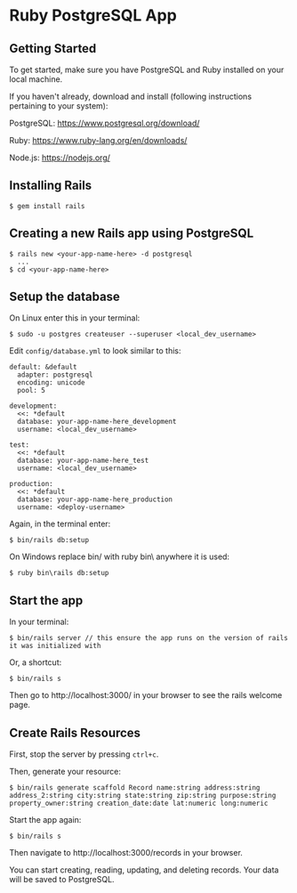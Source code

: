 Ruby PostgreSQL App
===================

## Getting Started

To get started, make sure you have PostgreSQL and Ruby installed on your local machine.

If you haven't already, download and install (following instructions pertaining to your system):

PostgreSQL: https://www.postgresql.org/download/

Ruby: https://www.ruby-lang.org/en/downloads/

Node.js: https://nodejs.org/

## Installing Rails

```
$ gem install rails
```

## Creating a new Rails app using PostgreSQL

```
$ rails new <your-app-name-here> -d postgresql
  ...
$ cd <your-app-name-here>
```

## Setup the database

On Linux enter this in your terminal:
```
$ sudo -u postgres createuser --superuser <local_dev_username>
```

Edit `config/database.yml` to look similar to this:

```
default: &default
  adapter: postgresql
  encoding: unicode
  pool: 5

development:
  <<: *default
  database: your-app-name-here_development
  username: <local_dev_username>

test:
  <<: *default
  database: your-app-name-here_test
  username: <local_dev_username>

production:
  <<: *default
  database: your-app-name-here_production
  username: <deploy-username>
```

Again, in the terminal enter:

```
$ bin/rails db:setup
```

On Windows replace bin/ with ruby bin\ anywhere it is used:
```
$ ruby bin\rails db:setup
```

## Start the app

In your terminal:

```
$ bin/rails server // this ensure the app runs on the version of rails it was initialized with
```

Or, a shortcut:

```
$ bin/rails s
```

Then go to http://localhost:3000/ in your browser to see the rails welcome page.

## Create Rails Resources

First, stop the server by pressing `ctrl+c`.

Then, generate your resource:

```
$ bin/rails generate scaffold Record name:string address:string address_2:string city:string state:string zip:string purpose:string property_owner:string creation_date:date lat:numeric long:numeric
```

Start the app again:

```
$ bin/rails s
```

Then navigate to http://localhost:3000/records in your browser.

You can start creating, reading, updating, and deleting records. Your data will be saved to PostgreSQL.
